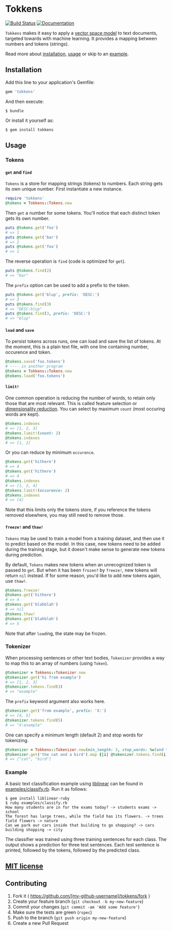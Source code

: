 # Tokkens

[![Build Status](https://travis-ci.org/q-m/tokkens-ruby.svg?branch=master)](https://travis-ci.org/q-m/tokkens-ruby)
[![Documentation](https://img.shields.io/badge/yard-docs-blue.svg)](http://www.rubydoc.info/github/q-m/tokkens-ruby/master)

`Tokkens` makes it easy to apply a [vector space model](https://en.wikipedia.org/wiki/Vector_space_model)
to text documents, targeted towards with machine learning. It provides a mapping
between numbers and tokens (strings).

Read more about [installation](#installation),  [usage](#usage) or skip to an [example](#example).

## Installation

Add this line to your application's Gemfile:

```ruby
gem 'tokkens'
```

And then execute:

    $ bundle

Or install it yourself as:

    $ gem install tokkens

## Usage

### Tokens

#### `get` and `find`

`Tokens` is a store for mapping strings (tokens) to numbers. Each string gets
its own unique number. First instantiate a new instance.

```ruby
require 'tokkens'
@tokens = Tokkens::Tokens.new
```

Then `get` a number for some tokens. You'll notice that each distinct token
gets its own number.

```ruby
puts @tokens.get('foo')
# => 1
puts @tokens.get('bar')
# => 2
puts @tokens.get('foo')
# => 1
```

The reverse operation is `find` (code is optimized for `get`).

```ruby
puts @tokens.find(2)
# => "bar"
```

The `prefix` option can be used to add a prefix to the token.

```ruby
puts @tokens.get('blup', prefix: 'DESC:')
# => 3
puts @tokens.find(3)
# => "DESC:blup"
puts @tokens.find(3, prefix: 'DESC:')
# => "blup"
```

#### `load` and `save`

To persist tokens across runs, one can load and save the list of tokens. At the
moment, this is a plain text file, with one line containing number, occurence and token.

```ruby
@tokens.save('foo.tokens')
# ---- in another program
@tokens = Tokkens::Tokens.new
@tokens.load('foo.tokens')
```

#### `limit!`

One common operation is reducing the number of words, to retain only those that are
most relevant. This is called feature selection or
[dimensionality reduction](https://en.wikipedia.org/wiki/Dimensionality_reduction).
You can select by maximum `count` (most occuring words are kept).

```ruby
@tokens.indexes
# => [1, 2, 3]
@tokens.limit!(count: 2)
@tokens.indexes
# => [1, 2]
```

Or you can reduce by minimum `occurence`.

```ruby
@tokens.get('hithere')
# => 4
@tokens.get('hithere')
# => 4
@tokens.indexes
# => [1, 2, 4]
@tokens.limit!(occurence: 2)
@tokens.indexes
# => [4]
```

Note that this limits only the tokens store, if you reference the tokens removed
elsewhere, you may still need to remove those.

#### `freeze!` and `thaw!`

`Tokens` may be used to train a model from a training dataset, and then use it to
predict based on the model. In this case, new tokens need to be added during the
training stage, but it doesn't make sense to generate new tokens during prediction.

By default, `Tokens` makes new tokens when an unrecognized token is passed to `get`.
But when it has been `frozen?` by `freeze!`, new tokens will return `nil` instead.
If for some reason, you'd like to add new tokens again, use `thaw!`.

```ruby
@tokens.freeze!
@tokens.get('hithere')
# => 4
@tokens.get('blahblah')
# => nil
@tokens.thaw!
@tokens.get('blahblah')
# => 5
```

Note that after `load`ing, the state may be frozen.

### Tokenizer

When processing sentences or other text bodies, `Tokenizer` provides a way to map
this to an array of numbers (using `Token`).

```ruby
@tokenizer = Tokkens::Tokenizer.new
@tokenizer.get('hi from example')
# => [1, 2, 3]
@tokenizer.tokens.find(3)
# => "example"
```

The `prefix` keyword argument also works here.

```ruby
@tokenizer.get('from example', prefix: 'X:')
# => [4, 5]
@tokenizer.tokens.find(5)
# => "X:example"
```

One can specify a minimum length (default 2) and stop words for tokenizing.

```ruby
@tokenizer = Tokkens::Tokenizer.new(min_length: 3, stop_words: %w(and the))
@tokenizer.get('the cat and a bird').map {|i| @tokenizer.tokens.find(i)}
# => ["cat", "bird"]
```

### Example

A basic text classification example using [liblinear](https://www.csie.ntu.edu.tw/~cjlin/liblinear/)
can be found in [examples/classify.rb](examples/classify.rb). Run it as follows:

```
$ gem install liblinear-ruby
$ ruby examples/classify.rb
How many students are in for the exams today? -> students exams -> school
The forest has large trees, while the field has its flowers. -> trees field flowers -> nature
Can we park our cars inside that building to go shopping? -> cars building shopping -> city
```

The classifier was trained using three training sentences for each class.
The output shows a prediction for three test sentences. Each test sentence is
printed, followed by the tokens, followed by the predicted class.

## [MIT license](LICENSE.md)

## Contributing

1. Fork it ( https://github.com/[my-github-username]/tokkens/fork )
2. Create your feature branch (`git checkout -b my-new-feature`)
3. Commit your changes (`git commit -am 'Add some feature'`)
4. Make sure the tests are green (`rspec`)
4. Push to the branch (`git push origin my-new-feature`)
5. Create a new Pull Request
